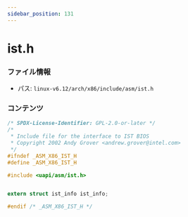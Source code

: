 ```yaml
---
sidebar_position: 131
---
```

# ist.h

### ファイル情報

- パス: `linux-v6.12/arch/x86/include/asm/ist.h`

### コンテンツ

```h
/* SPDX-License-Identifier: GPL-2.0-or-later */
/*
 * Include file for the interface to IST BIOS
 * Copyright 2002 Andy Grover <andrew.grover@intel.com>
 */
#ifndef _ASM_X86_IST_H
#define _ASM_X86_IST_H

#include <uapi/asm/ist.h>


extern struct ist_info ist_info;

#endif /* _ASM_X86_IST_H */

```
